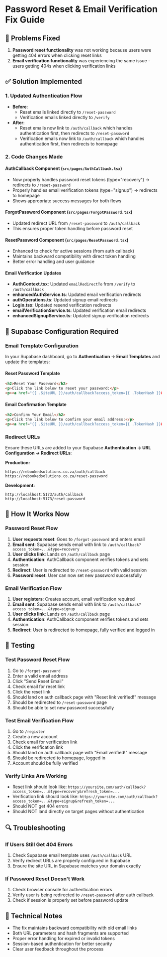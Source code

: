 # Password Reset & Email Verification Fix Guide

## 🚨 Problems Fixed
1. **Password reset functionality** was not working because users were getting 404 errors when clicking reset links
2. **Email verification functionality** was experiencing the same issue - users getting 404s when clicking verification links

## ✅ Solution Implemented

### 1. Updated Authentication Flow
- **Before**:
  - Reset emails linked directly to `/reset-password`
  - Verification emails linked directly to `/verify`
- **After**:
  - Reset emails now link to `/auth/callback` which handles authentication first, then redirects to `/reset-password`
  - Verification emails now link to `/auth/callback` which handles authentication first, then redirects to homepage

### 2. Code Changes Made

#### AuthCallback Component (`src/pages/AuthCallback.tsx`)
- Now properly handles password reset tokens (type="recovery") → redirects to `/reset-password`
- Properly handles email verification tokens (type="signup") → redirects to homepage
- Shows appropriate success messages for both flows

#### ForgotPassword Component (`src/pages/ForgotPassword.tsx`)
- Updated redirect URL from `/reset-password` to `/auth/callback`
- This ensures proper token handling before password reset

#### ResetPassword Component (`src/pages/ResetPassword.tsx`)
- Enhanced to check for active sessions (from auth callback)
- Maintains backward compatibility with direct token handling
- Better error handling and user guidance

#### Email Verification Updates
- **AuthContext.tsx**: Updated `emailRedirectTo` from `/verify` to `/auth/callback`
- **enhancedAuthService.ts**: Updated email verification redirects
- **authOperations.ts**: Updated signup email redirects
- **Login.tsx**: Updated resend verification redirects
- **emailVerificationService.ts**: Updated verification email redirects
- **enhancedSignupService.ts**: Updated signup verification redirects

## 🔧 Supabase Configuration Required

### Email Template Configuration
In your Supabase dashboard, go to **Authentication → Email Templates** and update the templates:

#### Reset Password Template
```html
<h2>Reset Your Password</h2>
<p>Click the link below to reset your password:</p>
<p><a href="{{ .SiteURL }}/auth/callback?access_token={{ .TokenHash }}&type=recovery&refresh_token={{ .RefreshTokenHash }}">Reset Password</a></p>
```

#### Email Confirmation Template
```html
<h2>Confirm Your Email</h2>
<p>Click the link below to confirm your email address:</p>
<p><a href="{{ .SiteURL }}/auth/callback?access_token={{ .TokenHash }}&type=signup&refresh_token={{ .RefreshTokenHash }}">Confirm Email</a></p>
```

### Redirect URLs
Ensure these URLs are added to your Supabase **Authentication → URL Configuration → Redirect URLs**:

**Production:**
```
https://rebookedsolutions.co.za/auth/callback
https://rebookedsolutions.co.za/reset-password
```

**Development:**
```
http://localhost:5173/auth/callback
http://localhost:5173/reset-password
```

## 🔄 How It Works Now

### Password Reset Flow
1. **User requests reset**: Goes to `/forgot-password` and enters email
2. **Email sent**: Supabase sends email with link to `/auth/callback?access_token=...&type=recovery`
3. **User clicks link**: Lands on `/auth/callback` page
4. **Authentication**: AuthCallback component verifies tokens and sets session
5. **Redirect**: User is redirected to `/reset-password` with valid session
6. **Password reset**: User can now set new password successfully

### Email Verification Flow
1. **User registers**: Creates account, email verification required
2. **Email sent**: Supabase sends email with link to `/auth/callback?access_token=...&type=signup`
3. **User clicks link**: Lands on `/auth/callback` page
4. **Authentication**: AuthCallback component verifies tokens and sets session
5. **Redirect**: User is redirected to homepage, fully verified and logged in

## 🧪 Testing

### Test Password Reset Flow
1. Go to `/forgot-password`
2. Enter a valid email address
3. Click "Send Reset Email"
4. Check email for reset link
5. Click the reset link
6. Should land on auth callback page with "Reset link verified!" message
7. Should be redirected to `/reset-password` page
8. Should be able to set new password successfully

### Test Email Verification Flow
1. Go to `/register`
2. Create a new account
3. Check email for verification link
4. Click the verification link
5. Should land on auth callback page with "Email verified!" message
6. Should be redirected to homepage, logged in
7. Account should be fully verified

### Verify Links Are Working
- Reset link should look like: `https://yoursite.com/auth/callback?access_token=...&type=recovery&refresh_token=...`
- Verification link should look like: `https://yoursite.com/auth/callback?access_token=...&type=signup&refresh_token=...`
- Should NOT get 404 errors
- Should NOT land directly on target pages without authentication

## 🔍 Troubleshooting

### If Users Still Get 404 Errors
1. Check Supabase email template uses `/auth/callback` URL
2. Verify redirect URLs are properly configured in Supabase
3. Ensure the site URL in Supabase matches your domain exactly

### If Password Reset Doesn't Work
1. Check browser console for authentication errors
2. Verify user is being redirected to `/reset-password` after auth callback
3. Check if session is properly set before password update

## 📝 Technical Notes

- The fix maintains backward compatibility with old email links
- Both URL parameters and hash fragments are supported
- Proper error handling for expired or invalid tokens
- Session-based authentication for better security
- Clear user feedback throughout the process
